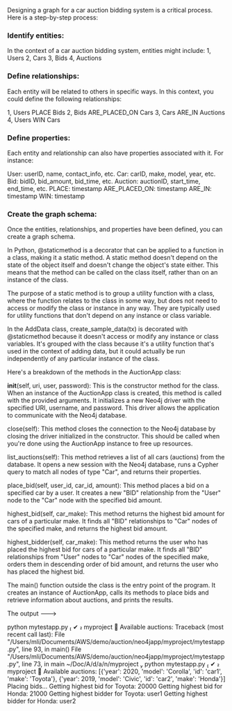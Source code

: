 
Designing a graph for a car auction bidding system is a critical process. Here is a step-by-step process:

### Identify entities: 

In the context of a car auction bidding system, entities might include: 1, Users 2, Cars 3, Bids 4, Auctions

### Define relationships: 

Each entity will be related to others in specific ways. In this context, you could define the following relationships:

1, Users PLACE Bids
2, Bids ARE_PLACED_ON Cars
3, Cars ARE_IN Auctions
4, Users WIN Cars

### Define properties: 

Each entity and relationship can also have properties associated with it. For instance:

User: userID, name, contact_info, etc.
Car: carID, make, model, year, etc.
Bid: bidID, bid_amount, bid_time, etc.
Auction: auctionID, start_time, end_time, etc.
PLACE: timestamp
ARE_PLACED_ON: timestamp
ARE_IN: timestamp
WIN: timestamp

### Create the graph schema: 
Once the entities, relationships, and properties have been defined, you can create a graph schema.

In Python, @staticmethod is a decorator that can be applied to a function in a class, making it a static method. A static method doesn't depend on the state of the object itself and doesn't change the object's state either. This means that the method can be called on the class itself, rather than on an instance of the class.

The purpose of a static method is to group a utility function with a class, where the function relates to the class in some way, but does not need to access or modify the class or instance in any way. They are typically used for utility functions that don't depend on any instance or class variable.

In the AddData class, create_sample_data(tx) is decorated with @staticmethod because it doesn't access or modify any instance or class variables. It's grouped with the class because it's a utility function that's used in the context of adding data, but it could actually be run independently of any particular instance of the class.

Here's a breakdown of the methods in the AuctionApp class:

__init__(self, uri, user, password): This is the constructor method for the class. When an instance of the AuctionApp class is created, this method is called with the provided arguments. It initializes a new Neo4j driver with the specified URI, username, and password. This driver allows the application to communicate with the Neo4j database.

close(self): This method closes the connection to the Neo4j database by closing the driver initialized in the constructor. This should be called when you're done using the AuctionApp instance to free up resources.

list_auctions(self): This method retrieves a list of all cars (auctions) from the database. It opens a new session with the Neo4j database, runs a Cypher query to match all nodes of type "Car", and returns their properties.

place_bid(self, user_id, car_id, amount): This method places a bid on a specified car by a user. It creates a new "BID" relationship from the "User" node to the "Car" node with the specified bid amount.

highest_bid(self, car_make): This method returns the highest bid amount for cars of a particular make. It finds all "BID" relationships to "Car" nodes of the specified make, and returns the highest bid amount.

highest_bidder(self, car_make): This method returns the user who has placed the highest bid for cars of a particular make. It finds all "BID" relationships from "User" nodes to "Car" nodes of the specified make, orders them in descending order of bid amount, and returns the user who has placed the highest bid.

The main() function outside the class is the entry point of the program. It creates an instance of AuctionApp, calls its methods to place bids and retrieve information about auctions, and prints the results.

The output --->

python mytestapp.py                                          ✔  myproject  
Available auctions:
Traceback (most recent call last):
  File "/Users/mli/Documents/AWS/demo/auction/neo4japp/myproject/mytestapp.py", line 93, in <module>
    main()
  File "/Users/mli/Documents/AWS/demo/auction/neo4japp/myproject/mytestapp.py", line 73, in main
 ~/Doc/A/d/a/n/myproject  python mytestapp.py                                          ✔  myproject  
Available auctions:
[{'year': 2020, 'model': 'Corolla', 'id': 'car1', 'make': 'Toyota'}, {'year': 2019, 'model': 'Civic', 'id': 'car2', 'make': 'Honda'}]
Placing bids...
Getting highest bid for Toyota:
20000
Getting highest bid for Honda:
21000
Getting highest bidder for Toyota:
user1
Getting highest bidder for Honda:
user2
